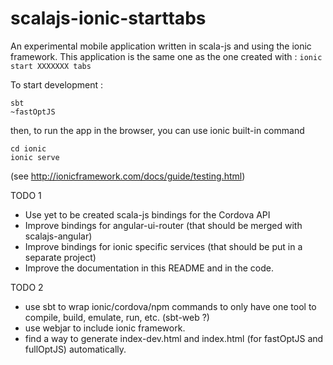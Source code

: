 scalajs-ionic-starttabs
==================

An experimental mobile application written in scala-js and using the ionic framework.
This application is the same one as the one created with : ```ionic start XXXXXXX tabs```

To start development :

```
sbt 
~fastOptJS
```
then, to run the app in the browser, you can use ionic built-in command
```
cd ionic
ionic serve
```
(see http://ionicframework.com/docs/guide/testing.html)

TODO 1

- Use yet to be created scala-js bindings for the Cordova API 
- Improve bindings for angular-ui-router (that should be merged with scalajs-angular)
- Improve bindings for ionic specific services (that should be put in a separate project)
- Improve the documentation in this README and in the code.

TODO 2
- use sbt to wrap ionic/cordova/npm commands to only have one tool to compile, build, emulate, run, etc. (sbt-web ?)
- use webjar to include ionic framework.
- find a way to generate index-dev.html and index.html (for fastOptJS and fullOptJS) automatically.
